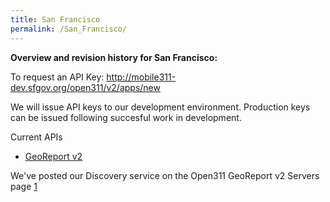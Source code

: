 ```yaml
---
title: San Francisco
permalink: /San_Francisco/
---
```


**Overview and revision history for San Francisco:**

To request an API Key: <http://mobile311-dev.sfgov.org/open311/v2/apps/new>

We will issue API keys to our development environment. Production keys can be issued following succesful work in development.

Current APIs

-   [GeoReport v2](/GeoReport_v2 "wikilink")

We've posted our Discovery service on the Open311 GeoReport v2 Servers page [1](http://wiki.open311.org/GeoReport_v2/Servers)

